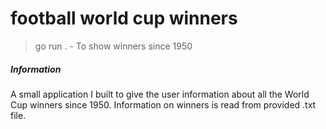 # football world cup winners

> go run . - To show winners since 1950


##### Information
A small application I built to give the user information about all the World Cup winners since 1950. Information on winners is read from provided .txt file.

